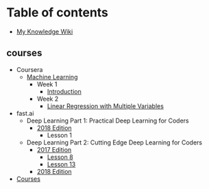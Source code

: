 # Table of contents

* [My Knowledge Wiki](README.md)

## courses

* Coursera
  * [Machine Learning](courses/coursera/machine-learning/README.md)
    * Week 1
      * [Introduction](courses/coursera/machine-learning/week-1/introduction.md)
    * Week 2
      * [Linear Regression with Multiple Variables](courses/coursera/machine-learning/week-2/linear-regression-with-multiple-variables.md)
* fast.ai
  * Deep Learning Part 1: Practical Deep Learning for Coders
    * [2018 Edition](courses/fast.ai/deep-learning-part-1-practical-deep-learning-for-coders/2018-edition/README.md)
      * Lesson 1
  * Deep Learning Part 2: Cutting Edge Deep Learning for Coders
    * [2017 Edition](courses/fast.ai/deep-learning-part-2-cutting-edge-deep-learning-for-coders/2017-edition/README.md)
      * [Lesson 8](courses/fast.ai/deep-learning-part-2-cutting-edge-deep-learning-for-coders/2017-edition/lesson-8.md)
      * [Lesson 13](courses/fast.ai/deep-learning-part-2-cutting-edge-deep-learning-for-coders/2017-edition/lesson-13.md)
    * [2018 Edition](courses/fast.ai/deep-learning-part-2-cutting-edge-deep-learning-for-coders/2018-edition.md)
* [Courses](courses/courses.md)

